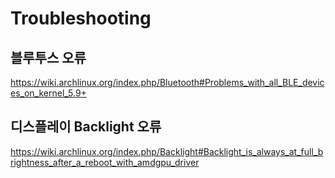 # Troubleshooting

## 블루투스 오류

<https://wiki.archlinux.org/index.php/Bluetooth#Problems_with_all_BLE_devices_on_kernel_5.9+>

## 디스플레이 Backlight 오류

<https://wiki.archlinux.org/index.php/Backlight#Backlight_is_always_at_full_brightness_after_a_reboot_with_amdgpu_driver>
